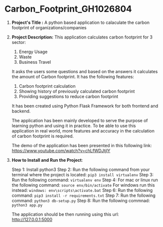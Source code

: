 # Carbon_Footprint_GH1026804

1. **Project's Title :** A python based application to calaculate the carbon footprint of organizations/companies
2. **Project Description:**
   This application calculates carbon footprint for 3 sector:

   1. Energy Usage
   2. Waste
   3. Business Travel

   It asks the users some questions and based on the answers it calculates the amount of Carbon footprint. It has the following features:

   1. Carbon footprint calculation
   2. Showing history of previously calculated carbon footprint
   3. Providing suggestions to reduce carbon footprint
  
   It has been created using Python Flask Framework for both frontend and backend.

   The application has been mainly developed to serve the purpose of learning python and using it in practice. To be able to use this application in real world, more features and accuracy in the calculation of carbon footprint is required.

   The demo of the application has been presented in this following link: https://www.youtube.com/watch?v=chLfWDJtjlY

3. **How to Install and Run the Project**:

   Step 1: Install python3
   Step 2: Run the following command from your terminal where the project is located: `pip3 install virtualenv`
   Step 3: Run the following command: `virtualenv env`
   Step 4: For mac or linux run the following command: `source env/bin/activate`
   For windows run this instead: `windows: env\scripts\activate.bat`
   Step 6: Run the following command: `pip3 install -r requirements.txt`
   Step 7: Run the following command: `python3 db-setup.py`
   Step 8: Run the following commnad: `python3 app.py`

   The application should be then running using this url: http://127.0.0.1:5000

      
   
